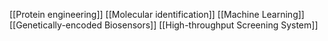 [[Protein engineering]]
[[Molecular identification]]
[[Machine Learning]]
[[Genetically-encoded Biosensors]]
[[High-throughput Screening System]]
